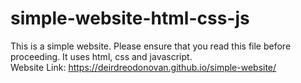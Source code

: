 # simple-website-html-css-js
This is a simple website. 
Please ensure that you read this file before proceeding. 
It uses html, css and javascript.   
Website Link: https://deirdreodonovan.github.io/simple-website/
